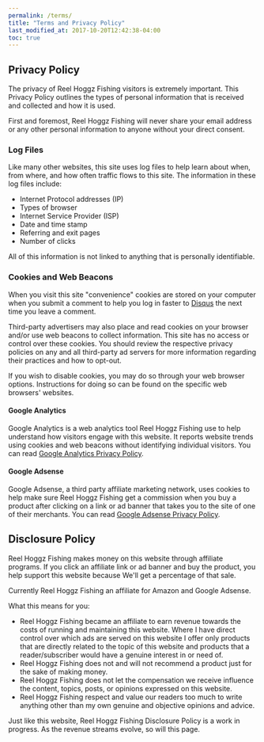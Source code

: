 ```yaml
---
permalink: /terms/
title: "Terms and Privacy Policy"
last_modified_at: 2017-10-20T12:42:38-04:00
toc: true
---
```


## Privacy Policy

The privacy of Reel Hoggz Fishing visitors is extremely important. This Privacy Policy outlines the types of personal information that is received and collected and how it is used.

First and foremost, Reel Hoggz Fishing will never share your email address or any other personal information to anyone without your direct consent.

### Log Files

Like many other websites, this site uses log files to help learn about when, from where, and how often traffic flows to this site. The information in these log files include:

* Internet Protocol addresses (IP)
* Types of browser
* Internet Service Provider (ISP)
* Date and time stamp
* Referring and exit pages
* Number of clicks

All of this information is not linked to anything that is personally identifiable.

### Cookies and Web Beacons

When you visit this site "convenience" cookies are stored on your computer when you submit a comment to help you log in faster to [Disqus](http://disqus.com) the next time you leave a comment.

Third-party advertisers may also place and read cookies on your browser and/or use web beacons to collect information. This site has no access or control over these cookies. You should review the respective privacy policies on any and all third-party ad servers for more information regarding their practices and how to opt-out.

If you wish to disable cookies, you may do so through your web browser options. Instructions for doing so can be found on the specific web browsers' websites.

#### Google Analytics

Google Analytics is a web analytics tool Reel Hoggz Fishing use to help understand how visitors engage with this website. It reports website trends using cookies and web beacons without identifying individual visitors. You can read [Google Analytics Privacy Policy](http://www.google.com/analytics/learn/privacy.html).

#### Google Adsense

Google Adsense, a third party affiliate marketing network, uses cookies to help make sure Reel Hoggz Fishing get a commission when you buy a product after clicking on a link or ad banner that takes you to the site of one of their merchants. You can read [Google Adsense Privacy Policy](http://support.google.com/adsense/bin/answer.py?hl=en&answer=48182).

## Disclosure Policy

Reel Hoggz Fishing makes money on this website through affiliate programs. If you click an affiliate link or ad banner and buy the product, you help support this website because We'll get a percentage of that sale.

Currently Reel Hoggz Fishing an affiliate for Amazon and Google Adsense.

What this means for you:

* Reel Hoggz Fishing became an affiliate to earn revenue towards the costs of running and maintaining this website. Where I have direct control over which ads are served on this website I offer only products that are directly related to the topic of this website and products that a reader/subscriber would have a genuine interest in or need of.
* Reel Hoggz Fishing does not and will not recommend a product just for the sake of making money.
* Reel Hoggz Fishing does not let the compensation we receive influence the content, topics, posts, or opinions expressed on this website.
* Reel Hoggz Fishing respect and value our readers too much to write anything other than my own genuine and objective opinions and advice.

Just like this website, Reel Hoggz Fishing Disclosure Policy is a work in progress. As the revenue streams evolve, so will this page.

